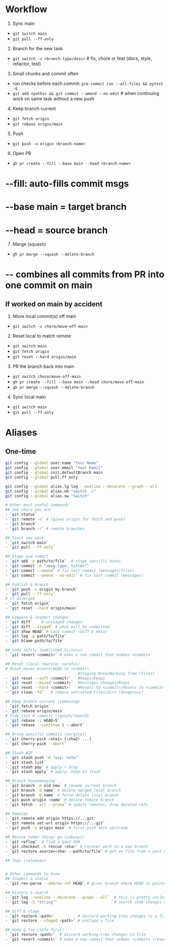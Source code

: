 # Workflow
1. Sync main
- `git switch main`
- `git pull --ff-only`

2. Branch for the new task
- `git switch -c <branch-type/desc>` # fix, chore or feat (docs, style, refactor, test)

3. Small chunks and commit often
- run checks before each commit: `pre-commit run --all-files && pytest -q`
- `git add <paths> && git commit --amend --no-edit` # when continuing work on same task without a new push

4. Keep branch current
- `git fetch origin`
- `git rebase origin/main`

5. Push
- `git push -u origin <branch-name>`

6. Open PR
- `gh pr create --fill --base main --head <branch-name>` 
# --fill: auto-fills commit msgs
# --base main = target branch
# --head <branch-name> = source branch 

7. Merge (squash)
- `gh pr merge --squash --delete-branch`
# -- combines all commits from PR into one commit on main

## If worked on main by accident
1. Move local commit(s) off main 
- `git switch -c chore/move-off-main`

2. Reset local to match remote 
- `git switch main`
- `git fetch origin`
- `git reset --hard origin/main`

3. PR the branch back into main
- `git switch chore/move-off-main` 
- `gh pr create --fill --base main --head chore/move-off-main`
- `gh pr merge --squash --delete-branch`

4. Sync local main
- `git switch main`
- `git pull --ff-only`

# Aliases
## One-time
```bash
git config --global user.name "Your Name"
git config --global user.email "Your Email"
git config --global init.defaultBranch main
git config --global pull.ff only
```

```bash
git config --global alias.lg log --oneline --decorate --graph --all
git config --global alias.nb "switch -c"
git config --global alias.sw "switch"

# Other most useful commands
## See where you are
- `git status`
- `git remote -v` # (gives origin for fetch and push)
- `git branch`
- `git branch -r` # remote branches

## Start new work
- `git switch main`
- `git pull --ff-only`

## Stage and commit
- `git add -p path/to/file`  # stage specific hunks
- `git commit -m "<msg-type: title>"`
- `git commit --amend` # fix last commit (messages/files)
- `git commit --amend --no-edit` # fix last commit (messages)

## Publish & branch
- `git push -u origin my-branch`
- `git pull --ff-only` 
# if diverged
- `git fetch origin`
- `git reset --hard origin/main`

## Compare & inspect changes
- `git diff`    # unstaged changes
- `git diff --staged` # what will be committed
- `git show HEAD` # last commit (diff & meta)
- `git log -p path/to/file`
- `git blame path/to/file`

## Undo safely (published history)
- `git revert <commit>` # make a new commit that undoes <commit>

## Reset (local rewrite; careful)
# Reset moves branch/HEAD to <commit>
                                #Staging Area/Working Tree (files)
- `git reset --soft <commit>`   #Keeps/Keeps
- `git reset --mixed <commit>`  #Unstages changes/Keeps
- `git reset --hard <commit>`   #Resets to <commit>/Resets to <commit>
- `git clean -fd`   # remove untracked files/dirs (dangerous)

## Keep branch current (rebasing)
- `git fetch origin`
- `git rebase origin/main`
# Tidy last N commits (squash/reword)
- `git rebase -i HEAD~5`
- `git rebase --continue | --abort`

## Bring specific commits (surgical)
- `git cherry-pick <sha1> [<sha2> ...]
- `git cherry-pick --abort`

## Stash WIP
- `git stash push -m "wip: note"`
- `git stash list`
- `git stash pop` # apply + drop
- `git stash apply` # apply, keep in stash

## Branch housekeeping
- `git branch -m old new` # rename current branch
- `git branch -d name` # delete merged local branch
- `git branch -D name` # force delete local branch
- `git push origin :name` # delete remote branch
- `git fetch --all --prune` # update remotes, drop deleted refs

## Remotes
- `git remote add origin https://...git`
- `git remote set-url origin https://...git`
- `git push -u origin main` # first push sets upstream

## Rescue (when things go sideways)
- `git reflog`  # find a good SHA
- `git checkout -b rescue <sha>` # recover work to a new branch
- `git restore source=<sha> --path/to/file` # get on file from a past commit

## Tags (releases)


# Other commands to know
## Inspect & status
- `git rev-parse --abbrev-ref HEAD` # gives branch where HEAD is pointed

## History & search
- `git log --oneline --decorate --graph --all`  # this is pretty unclear to me
- `git log -S "string"`                         # search code changes containing string"

## Diff & stage
- `git restore <path>`          # discard working-tree changes to a file
- `git restore --staged <path>` # unstage a file

## Undo & fix (safe-first)
- `git restore <path>`  # discard working-tree changes to file
- `git revert <commit>` # make a new commit that undoes <commit> (reverts are safest for published history)

